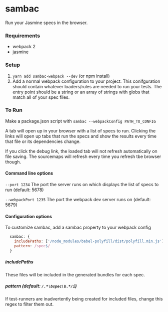 # sambac
Run your Jasmine specs in the browser.

### Requirements
- webpack 2
- jasmine

### Setup

1. `yarn add sambac-webpack --dev` (or npm install)
2. Add a normal webpack configuration to your project. This conifguration should contain whatever loaders/rules are needed to run your tests. The entry point should be a string or an array of strings with globs that match all of your spec files.

### To Run
Make a package.json script with `sambac --webpackConfig PATH_TO_CONFIG`

A tab will open up in your browser with a list of specs to run. Clicking the links will open up tabs that run the specs and show the results every time that file or its dependencies change.

If you click the debug link, the loaded tab will not refresh automatically on file saving. The sourcemaps will refresh every time you refresh tbe browser though. 

#### Command line options

`--port 1234` The port the server runs on which displays the list of specs to run (default: 5678)

`--webpackPort 1235` The port the webpack dev server runs on (default: 5679)

#### Configuration options
To customize sambac, add a sambac property to your webpack config

```js
  sambac: {
    includePaths: ['/node_modules/babel-polyfill/dist/polyfill.min.js'],
    pattern: /spec$/
  }
```

##### includePaths
These files will be included in the generated bundles for each spec.

##### pattern (default: `/.*\bspec\b.*/i`)
If test-runners are inadvertently being created for included files, change this regex to filter them out.
